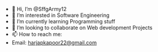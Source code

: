- 👋 Hi, I’m @SffgArmy12
- 👀 I’m interested in Software Engineering
- 🌱 I’m currently learning Programming stuff
- 💞️ I’m looking to collaborate on Web development Projects
- 📫 How to reach me:
- Email: harjapkapoor22@gmail.com

<!---
SffgArmy12/SffgArmy12 is a ✨ special ✨ repository because its `README.md` (this file) appears on your GitHub profile.
You can click the Preview link to take a look at your changes.
--->
